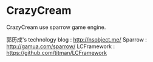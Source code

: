 CrazyCream
==========

CrazyCream use sparrow game engine.

郭历成's technology blog : http://nsobject.me/
Sparrow : http://gamua.com/sparrow/
LCFramework : https://github.com/titman/LCFramework
